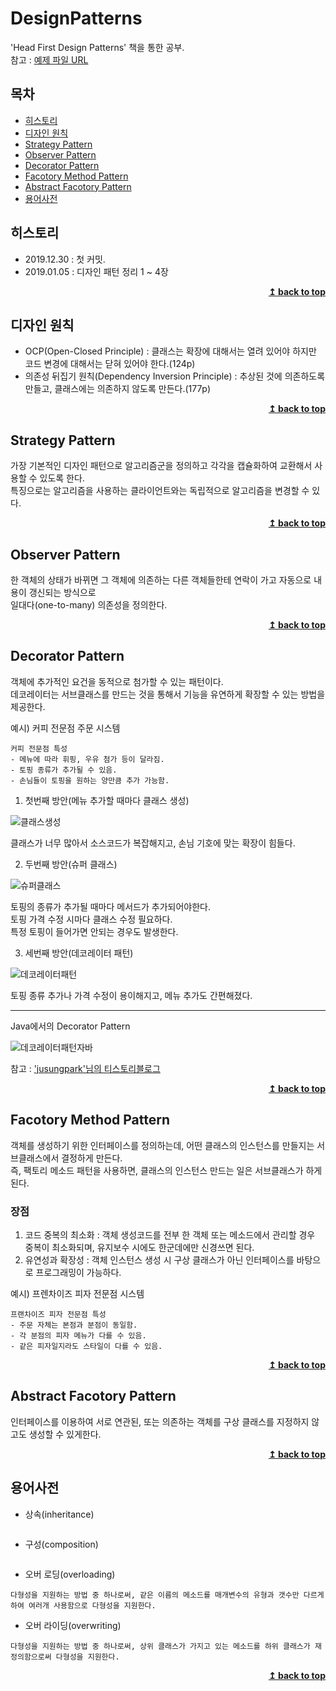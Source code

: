 # DesignPatterns

'Head First Design Patterns' 책을 통한 공부.<br>
참고 : [예제 파일 URL](https://www.wickedlysmart.com/headfirstdesignpatterns)

## 목차
- [히스토리](#히스토리)
- [디자인 원칙](#디자인-원칙)
- [Strategy Pattern](#Strategy-Pattern)
- [Observer Pattern](#Observer-Pattern)
- [Decorator Pattern](#Decorator-Pattern)
- [Facotory Method Pattern](#Facotory-Method-Pattern)
- [Abstract Facotory Pattern](#Abstract-Facotory-Pattern)
- [용어사전](#용어사전)
## 히스토리
- 2019.12.30 : 첫 커밋.
- 2019.01.05 : 디자인 패턴 정리 1 ~ 4장

<div align="right"><b><a href="#">↥ back to top</a></b></div>

## 디자인 원칙
- OCP(Open-Closed Principle) : 클래스는 확장에 대해서는 열려 있어야 하지만 코드 변경에 대해서는 닫혀 있어야 한다.(124p)
- 의존성 뒤집기 원칙(Dependency Inversion Principle) : 추상된 것에 의존하도록 만들고, 클래스에는 의존하지 않도록 만든다.(177p)

<div align="right"><b><a href="#">↥ back to top</a></b></div>

## Strategy Pattern
가장 기본적인 디자인 패턴으로 알고리즘군을 정의하고 각각을 캡슐화하여 교환해서 사용할 수 있도록 한다.<br>
특징으로는 알고리즘을 사용하는 클라이언트와는 독립적으로 알고리즘을 변경할 수 있다.<br>

<div align="right"><b><a href="#">↥ back to top</a></b></div>

## Observer Pattern
한 객체의 상태가 바뀌면 그 객체에 의존하는 다른 객체들한테 연락이 가고 자동으로 내용이 갱신되는 방식으로<br>
일대다(one-to-many) 의존성을 정의한다.<br>

<div align="right"><b><a href="#">↥ back to top</a></b></div>

## Decorator Pattern
객체에 추가적인 요건을 동적으로 첨가할 수 있는 패턴이다.<br>
데코레이터는 서브클래스를 만드는 것을 통해서 기능을 유연하게 확장할 수 있는 방법을 제공한다.<br>

예시) 커피 전문점 주문 시스템
```
커피 전문점 특성
- 메뉴에 따라 휘핑, 우유 첨가 등이 달라짐.
- 토핑 종류가 추가될 수 있음.
- 손님들이 토핑을 원하는 양만큼 추가 가능함.
```
1. 첫번째 방안(메뉴 추가할 때마다 클래스 생성)

![클래스생성](WebContent/WEB-INF/assets/img/BadBeverage.jpg "클래스 생성")

클래스가 너무 많아서 소스코드가 복잡해지고, 손님 기호에 맞는 확장이 힘들다.

2. 두번째 방안(슈퍼 클래스)

![슈퍼클래스](WebContent/WEB-INF/assets/img/SuperClassBeverage.jpg "슈퍼클래스")

토핑의 종류가 추가될 때마다 메서드가 추가되어야한다.<br>
토핑 가격 수정 시마다 클래스 수정 필요하다.<br>
특정 토핑이 들어가면 안되는 경우도 발생한다.<br>

3. 세번째 방안(데코레이터 패턴)

![데코레이터패턴](WebContent/WEB-INF/assets/img/DecoratorPattern.jpg "데코레이터 패턴")

토핑 종류 추가나 가격 수정이 용이해지고, 메뉴 추가도 간편해졌다.<br>

---

Java에서의 Decorator Pattern

![데코레이터패턴자바](WebContent/WEB-INF/assets/img/DecoratorPatternByJava.jpg "자바에서 데코레이터 패턴")

참고 : ['jusungpark'님의 티스토리블로그](https://jusungpark.tistory.com)
<div align="right"><b><a href="#">↥ back to top</a></b></div>

## Facotory Method Pattern
객체를 생성하기 위한 인터페이스를 정의하는데, 어떤 클래스의 인스턴스를 만들지는 서브클래스에서 결정하게 만든다.<br>
즉, 팩토리 메소드 패턴을 사용하면, 클래스의 인스턴스 만드는 일은 서브클래스가 하게된다.

### 장점
1. 코드 중복의 최소화
: 객체 생성코드를 전부 한 객체 또는 메소드에서 관리할 경우 중복이 최소화되며, 유지보수 시에도 한군데에만 신경쓰면 된다.
2. 유연성과 확장성
: 객체 인스턴스 생성 시 구상 클래스가 아닌 인터페이스를 바탕으로 프로그래밍이 가능하다.

예시) 프렌차이즈 피자 전문점 시스템
```
프랜차이즈 피자 전문점 특성
- 주문 자체는 본점과 분점이 동일함.
- 각 분점의 피자 메뉴가 다를 수 있음.
- 같은 피자일지라도 스타일이 다를 수 있음.
```



<div align="right"><b><a href="#">↥ back to top</a></b></div>

## Abstract Facotory Pattern
인터페이스를 이용하여 서로 연관된, 또는 의존하는 객체를 구상 클래스를 지정하지 않고도 생성할 수 있게한다.

<div align="right"><b><a href="#">↥ back to top</a></b></div>

## 용어사전
- 상속(inheritance)
```
```
- 구성(composition)
```
```
- 오버 로딩(overloading)
```
다형성을 지원하는 방법 중 하나로써, 같은 이름의 메소드를 매개변수의 유형과 갯수만 다르게하여 여러개 사용함으로 다형성을 지원한다.
```
- 오버 라이딩(overwriting)
```
다형성을 지원하는 방법 중 하나로써, 상위 클래스가 가지고 있는 메소드를 하위 클래스가 재정의함으로써 다형성을 지원한다.
```

<div align="right"><b><a href="#">↥ back to top</a></b></div>

